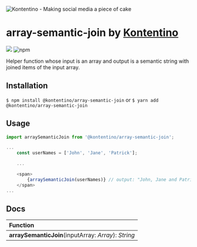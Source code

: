 ![Kontentino - Making social media a piece of cake](https://static.kontentino.com/img/logo/logo.svg)
# array-semantic-join by [Kontentino](https://www.kontentino.com/)

![](https://github.com/kontentino/array-semantic-join/workflows/Test/badge.svg)
![npm](https://img.shields.io/npm/v/@kontentino/array-semantic-join?style=plastic)

Helper function whose input is an array and output is a semantic string with joined items of the input array.

## Installation
`$ npm install @kontentino/array-semantic-join`
or
`$ yarn add @kontentino/array-semantic-join`

## Usage
```javascript
import arraySemanticJoin from '@kontentino/array-semantic-join';

...
    const userNames = ['John', 'Jane', 'Patrick'];

    ...

    <span>
        {arraySemanticJoin(userNames)} // output: "John, Jane and Patrick"
    </span>
...
```

## Docs
| Function | 
|:-------------|
| **arraySemanticJoin**(inputArray: *Array*): *String* |
